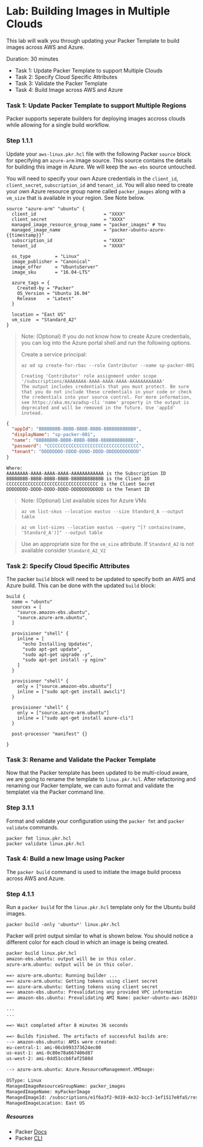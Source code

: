 # Lab: Building Images in Multiple Clouds
This lab will walk you through updating your Packer Template to build images across AWS and Azure.

Duration: 30 minutes

- Task 1: Update Packer Template to support Multiple Clouds
- Task 2: Specify Cloud Specific Attributes
- Task 3: Validate the Packer Template
- Task 4: Build Image across AWS and Azure

### Task 1: Update Packer Template to support Multiple Regions
Packer supports seperate builders for deploying images accross clouds while allowing for a single build workflow.

### Step 1.1.1

Update your `aws-linux.pkr.hcl` file with the following Packer `source` block for specifying an `azure-arm` image source.  This source contains the details for building this image in Azure.  We will keep the `aws-ebs` source untouched.

You will need to specify your own Azure credentials in the `client_id`, `client_secret`, `subscription_id` and `tenant_id`.  You will also need to create your own Azure resource group name called `packer_images` along with a `vm_size` that is available in your region. See Note below.

```hcl
source "azure-arm" "ubuntu" {
  client_id                         = "XXXX"
  client_secret                     = "XXXX"
  managed_image_resource_group_name = "packer_images" # You 
  managed_image_name                = "packer-ubuntu-azure-{{timestamp}}"
  subscription_id                   = "XXXX"
  tenant_id                         = "XXXX"

  os_type         = "Linux"
  image_publisher = "Canonical"
  image_offer     = "UbuntuServer"
  image_sku       = "16.04-LTS"

  azure_tags = {
    Created-by = "Packer"
    OS_Version = "Ubuntu 16.04"
    Release    = "Latest"
  }

  location = "East US"
  vm_size  = "Standard_A2"
}
```

> Note: (Optional) If you do not know how to create Azure credentials, you can log into the Azure portal shell and run the following options. 
> 
> Create a service principal: 
> ```shell 
> az ad sp create-for-rbac --role Contributor --name sp-packer-001
> ```
> ```shell
> Creating 'Contributor' role assignment under scope '/subscriptions/AAAAAAAA-AAAA-AAAA-AAAA-AAAAAAAAAAAA'
>The output includes credentials that you must protect. Be sure that you do not include these credentials in your code or check the credentials into your source control. For more information, see https://aka.ms/azadsp-cli 'name' property in the output is deprecated and will be removed in the future. Use 'appId' instead.

```json
{
  "appId": "BBBBBBBB-BBBB-BBBB-BBBB-BBBBBBBBBBBB",
  "displayName": "sp-packer-001",
  "name": "BBBBBBBB-BBBB-BBBB-BBBB-BBBBBBBBBBBB",
  "password": "CCCCCCCCCCCCCCCCCCCCCCCCCCCCCCCCCC",
  "tenant": "DDDDDDDD-DDDD-DDDD-DDDD-DDDDDDDDDDDD"
}
```

```text
Where: 
AAAAAAAA-AAAA-AAAA-AAAA-AAAAAAAAAAAA is the Subscription ID
BBBBBBBB-BBBB-BBBB-BBBB-BBBBBBBBBBBB is the Client ID
CCCCCCCCCCCCCCCCCCCCCCCCCCCCCCCCCC is the Client Secret
DDDDDDDD-DDDD-DDDD-DDDD-DDDDDDDDDDDD is the Tenant ID
```

> Note: (Optional) List available sizes for Azure VMs

> ```shell
> az vm list-skus --location eastus --size Standard_A --output table 

> ```shell
> az vm list-sizes --location eastus --query "[? contains(name, 'Standard_A')]" --output table
> ```

> Use an appropriate size for the `vm_size` attribute.  If `Standard_A2` is not available consider `Standard_A2_V2`


### Task 2: Specify Cloud Specific Attributes
The packer `build` block will need to be updated to specify both an AWS and Azure build.  This can be done with the updated `build` block:

```hcl
build {
  name = "ubuntu"
  sources = [
    "source.amazon-ebs.ubuntu",
    "source.azure-arm.ubuntu", 
  ]

  provisioner "shell" {
    inline = [
      "echo Installing Updates",
      "sudo apt-get update",
      "sudo apt-get upgrade -y",
      "sudo apt-get install -y nginx"
    ]
  }

  provisioner "shell" {
    only = ["source.amazon-ebs.ubuntu"]
    inline = ["sudo apt-get install awscli"]
  }

  provisioner "shell" {
    only = ["source.azure-arm.ubuntu"]
    inline = ["sudo apt-get install azure-cli"]
  }

  post-processor "manifest" {}

}
```

### Task 3: Rename and Validate the Packer Template
Now that the Packer template has been updated to be multi-cloud aware, we are going to rename the template to `linux.pkr.hcl`.  After refactoring and renaming our Packer template, we can auto format and validate the templatet via the Packer command line.

### Step 3.1.1

Format and validate your configuration using the `packer fmt` and `packer validate` commands.

```shell
packer fmt linux.pkr.hcl 
packer validate linux.pkr.hcl
```

### Task 4: Build a new Image using Packer
The `packer build` command is used to initiate the image build process across AWS and Azure.

### Step 4.1.1
Run a `packer build` for the `linux.pkr.hcl` template only for the Ubuntu build images.

```shell
packer build -only 'ubuntu*' linux.pkr.hcl
```

Packer will print output similar to what is shown below.  You should notice a different color for each cloud in which an image is being created.

```bash
packer build linux.pkr.hcl
amazon-ebs.ubuntu: output will be in this color.
azure-arm.ubuntu: output will be in this color.

==> azure-arm.ubuntu: Running builder ...
==> azure-arm.ubuntu: Getting tokens using client secret
==> azure-arm.ubuntu: Getting tokens using client secret
==> amazon-ebs.ubuntu: Prevalidating any provided VPC information
==> amazon-ebs.ubuntu: Prevalidating AMI Name: packer-ubuntu-aws-1620188684

...
...

==> Wait completed after 8 minutes 36 seconds

==> Builds finished. The artifacts of successful builds are:
--> amazon-ebs.ubuntu: AMIs were created:
eu-central-1: ami-06cb993373624ec00
us-east-1: ami-0c80e78a667406d87
us-west-2: ami-0dd51ccb6faf2588d

--> azure-arm.ubuntu: Azure.ResourceManagement.VMImage:

OSType: Linux
ManagedImageResourceGroupName: packer_images
ManagedImageName: myPackerImage
ManagedImageId: /subscriptions/e1f6a3f2-9d19-4e32-bcc3-1ef1517e0fa5/resourceGroups/packer_images/providers/Microsoft.Compute/images/myPackerImage
ManagedImageLocation: East US
```

##### Resources
* Packer [Docs](https://www.packer.io/docs/index.html)
* Packer [CLI](https://www.packer.io/docs/commands/index.html)
